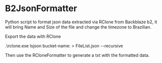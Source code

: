 # B2JsonFormatter
Python script to format json data extracted via RClone from Backblaze b2, it will bring Name and Size of the file and change the timezone to Brazilian.

Export the data with RClone

.\rclone.exe lsjson bucket-name: > FileList.json --recursive  

Then use the RCloneFormatter to generate a txt with the formatted data.
